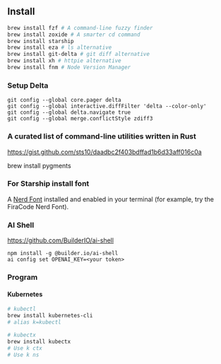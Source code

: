 ## Install

```bash
brew install fzf # A command-line fuzzy finder
brew install zoxide # A smarter cd command
brew install starship
brew install eza # ls alternative
brew install git-delta # git diff alternative 
brew install xh # httpie alternative
brew install fnm # Node Version Manager
```

### Setup Delta
```
git config --global core.pager delta
git config --global interactive.diffFilter 'delta --color-only'
git config --global delta.navigate true
git config --global merge.conflictStyle zdiff3
```

### A curated list of command-line utilities written in Rust
https://gist.github.com/sts10/daadbc2f403bdffad1b6d33aff016c0a

brew install pygments

### For Starship install font
A [Nerd Font](https://www.nerdfonts.com/font-downloads) installed and enabled in your terminal (for example, try the FiraCode Nerd Font).

### AI Shell

https://github.com/BuilderIO/ai-shell

```
npm install -g @builder.io/ai-shell
ai config set OPENAI_KEY=<your token>
```

### Program 


#### Kubernetes

```bash
# kubectl
brew install kubernetes-cli
# alias k=kubectl

# kubectx
brew install kubectx
# Use k ctx
# Use k ns
```